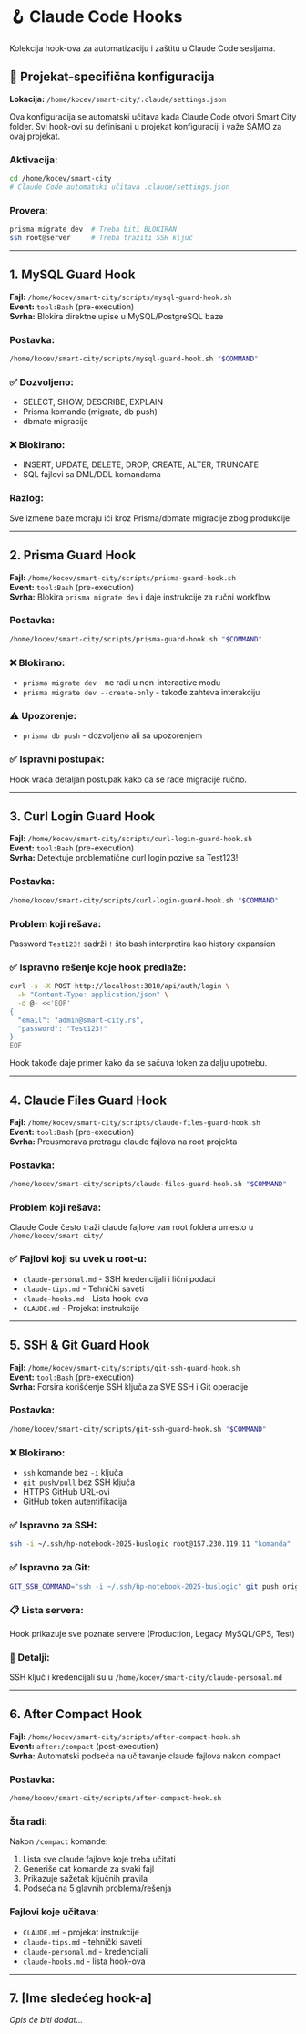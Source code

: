 # 🪝 Claude Code Hooks

Kolekcija hook-ova za automatizaciju i zaštitu u Claude Code sesijama.

## 📁 Projekat-specifična konfiguracija

**Lokacija:** `/home/kocev/smart-city/.claude/settings.json`

Ova konfiguracija se automatski učitava kada Claude Code otvori Smart City folder.
Svi hook-ovi su definisani u projekat konfiguraciji i važe SAMO za ovaj projekat.

### Aktivacija:
```bash
cd /home/kocev/smart-city
# Claude Code automatski učitava .claude/settings.json
```

### Provera:
```bash
prisma migrate dev  # Treba biti BLOKIRAN
ssh root@server     # Treba tražiti SSH ključ
```

---

## 1. MySQL Guard Hook
**Fajl:** `/home/kocev/smart-city/scripts/mysql-guard-hook.sh`  
**Event:** `tool:Bash` (pre-execution)  
**Svrha:** Blokira direktne upise u MySQL/PostgreSQL baze

### Postavka:
```bash
/home/kocev/smart-city/scripts/mysql-guard-hook.sh "$COMMAND"
```

### ✅ Dozvoljeno:
- SELECT, SHOW, DESCRIBE, EXPLAIN
- Prisma komande (migrate, db push)
- dbmate migracije

### ❌ Blokirano:
- INSERT, UPDATE, DELETE, DROP, CREATE, ALTER, TRUNCATE
- SQL fajlovi sa DML/DDL komandama

### Razlog:
Sve izmene baze moraju ići kroz Prisma/dbmate migracije zbog produkcije.

---

## 2. Prisma Guard Hook
**Fajl:** `/home/kocev/smart-city/scripts/prisma-guard-hook.sh`  
**Event:** `tool:Bash` (pre-execution)  
**Svrha:** Blokira `prisma migrate dev` i daje instrukcije za ručni workflow

### Postavka:
```bash
/home/kocev/smart-city/scripts/prisma-guard-hook.sh "$COMMAND"
```

### ❌ Blokirano:
- `prisma migrate dev` - ne radi u non-interactive modu
- `prisma migrate dev --create-only` - takođe zahteva interakciju

### ⚠️ Upozorenje:
- `prisma db push` - dozvoljeno ali sa upozorenjem

### ✅ Ispravni postupak:
Hook vraća detaljan postupak kako da se rade migracije ručno.

---

## 3. Curl Login Guard Hook
**Fajl:** `/home/kocev/smart-city/scripts/curl-login-guard-hook.sh`  
**Event:** `tool:Bash` (pre-execution)  
**Svrha:** Detektuje problematične curl login pozive sa Test123!

### Postavka:
```bash
/home/kocev/smart-city/scripts/curl-login-guard-hook.sh "$COMMAND"
```

### Problem koji rešava:
Password `Test123!` sadrži `!` što bash interpretira kao history expansion

### ✅ Ispravno rešenje koje hook predlaže:
```bash
curl -s -X POST http://localhost:3010/api/auth/login \
  -H "Content-Type: application/json" \
  -d @- <<'EOF'
{
  "email": "admin@smart-city.rs",
  "password": "Test123!"
}
EOF
```

Hook takođe daje primer kako da se sačuva token za dalju upotrebu.

---

## 4. Claude Files Guard Hook
**Fajl:** `/home/kocev/smart-city/scripts/claude-files-guard-hook.sh`  
**Event:** `tool:Bash` (pre-execution)  
**Svrha:** Preusmerava pretragu claude fajlova na root projekta

### Postavka:
```bash
/home/kocev/smart-city/scripts/claude-files-guard-hook.sh "$COMMAND"
```

### Problem koji rešava:
Claude Code često traži claude fajlove van root foldera umesto u `/home/kocev/smart-city/`

### ✅ Fajlovi koji su uvek u root-u:
- `claude-personal.md` - SSH kredencijali i lični podaci
- `claude-tips.md` - Tehnički saveti
- `claude-hooks.md` - Lista hook-ova
- `CLAUDE.md` - Projekat instrukcije

---

## 5. SSH & Git Guard Hook
**Fajl:** `/home/kocev/smart-city/scripts/git-ssh-guard-hook.sh`  
**Event:** `tool:Bash` (pre-execution)  
**Svrha:** Forsira korišćenje SSH ključa za SVE SSH i Git operacije

### Postavka:
```bash
/home/kocev/smart-city/scripts/git-ssh-guard-hook.sh "$COMMAND"
```

### ❌ Blokirano:
- `ssh` komande bez `-i` ključa
- `git push/pull` bez SSH ključa
- HTTPS GitHub URL-ovi
- GitHub token autentifikacija

### ✅ Ispravno za SSH:
```bash
ssh -i ~/.ssh/hp-notebook-2025-buslogic root@157.230.119.11 "komanda"
```

### ✅ Ispravno za Git:
```bash
GIT_SSH_COMMAND="ssh -i ~/.ssh/hp-notebook-2025-buslogic" git push origin main
```

### 📋 Lista servera:
Hook prikazuje sve poznate servere (Production, Legacy MySQL/GPS, Test)

### 📄 Detalji:
SSH ključ i kredencijali su u `/home/kocev/smart-city/claude-personal.md`

---

## 6. After Compact Hook
**Fajl:** `/home/kocev/smart-city/scripts/after-compact-hook.sh`  
**Event:** `after:/compact` (post-execution)  
**Svrha:** Automatski podseća na učitavanje claude fajlova nakon compact

### Postavka:
```bash
/home/kocev/smart-city/scripts/after-compact-hook.sh
```

### Šta radi:
Nakon `/compact` komande:
1. Lista sve claude fajlove koje treba učitati
2. Generiše cat komande za svaki fajl
3. Prikazuje sažetak ključnih pravila
4. Podseća na 5 glavnih problema/rešenja

### Fajlovi koje učitava:
- `CLAUDE.md` - projekat instrukcije
- `claude-tips.md` - tehnički saveti
- `claude-personal.md` - kredencijali
- `claude-hooks.md` - lista hook-ova

---

## 7. [Ime sledećeg hook-a]
*Opis će biti dodat...*